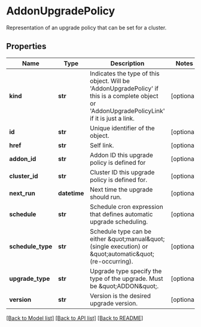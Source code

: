 # AddonUpgradePolicy

Representation of an upgrade policy that can be set for a cluster.
## Properties
Name | Type | Description | Notes
------------ | ------------- | ------------- | -------------
**kind** | **str** | Indicates the type of this object. Will be &#39;AddonUpgradePolicy&#39; if this is a complete object or &#39;AddonUpgradePolicyLink&#39; if it is just a link. | [optional] 
**id** | **str** | Unique identifier of the object. | [optional] 
**href** | **str** | Self link. | [optional] 
**addon_id** | **str** | Addon ID this upgrade policy is defined for | [optional] 
**cluster_id** | **str** | Cluster ID this upgrade policy is defined for. | [optional] 
**next_run** | **datetime** | Next time the upgrade should run. | [optional] 
**schedule** | **str** | Schedule cron expression that defines automatic upgrade scheduling. | [optional] 
**schedule_type** | **str** | Schedule type can be either \&quot;manual\&quot; (single execution) or \&quot;automatic\&quot; (re-occurring). | [optional] 
**upgrade_type** | **str** | Upgrade type specify the type of the upgrade. Must be \&quot;ADDON\&quot;. | [optional] 
**version** | **str** | Version is the desired upgrade version. | [optional] 

[[Back to Model list]](../README.md#documentation-for-models) [[Back to API list]](../README.md#documentation-for-api-endpoints) [[Back to README]](../README.md)



